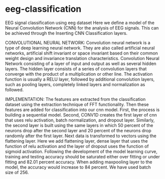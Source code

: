 # eeg-classification
  EEG signal classification using eeg dataset
    Here we define a model of the Neural Convolution Network (CNN) for the analysis of EEG signals. This can be achieved through the      Inserting CNN Classification layers.
   
   CONVOLUTIONAL NEURAL NETWORK:
     Convolution neural network is a type of deep learning neural network. They are also called artificial neural networks, artificial shift invariant or space invariant based on their common weight design and invariance translation characteristics. 
   Convolution Neural Network consisting of a layer of input and output as well as several hidden layers.  The hidden layer consists of a series of convolution layers that converge with the product of a multiplication or other line. The activation function is usually a RELU layer, followed by additional convolution layers, such as pooling layers, completely linked layers and normalization as followed.
 
 IMPLEMENTATION:
 The features are extracted from the classification dataset using the extraction technique of FFT functionality. Then these features are added for classification into our cnn model. First, the process is building a sequential model. Second, CONV1D creates the first layer of cnn that uses relu activation, batch normalization, and dropout layer. Similarly, the second layer is built using the same layers in which 50 percent of the neurons drop after the second layer and 20 percent of the neurons drop randomly after the first layer.  Next data is transformed to vectors using the flattening layer. Here we add flattening layer, dense layer that uses the function of relu activation and the layer of dropout uses the function of sigmoid activation. Following the development of the model learning curve, training and testing accuracy should be saturated either over fitting or under fitting and 82.01 percent accuracy.  When adding maxpooling layer to the model, the accuracy would increase to 84 percent. We have used batch size of 256.
 
